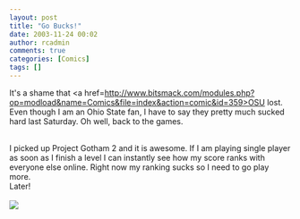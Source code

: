 ```yaml
---
layout: post
title: "Go Bucks!"
date: 2003-11-24 00:02
author: rcadmin
comments: true
categories: [Comics]
tags: []
---
```

It's a shame that <a href=http://www.bitsmack.com/modules.php?op=modload&name=Comics&file=index&action=comic&id=359>OSU lost.</a> Even though I am an Ohio State fan, I have to say they pretty much sucked hard last Saturday. Oh well, back to the games. 
<br />

<br />
I picked up Project Gotham 2 and it is awesome. If I am playing single player as soon as I finish a level I can instantly see how my score ranks with everyone else online. Right now my ranking sucks so I need to go play more.
<br />
Later!<Br><br><!--more--><img src='http://dl.bitsmack.com/comics/20031124.gif'   />
